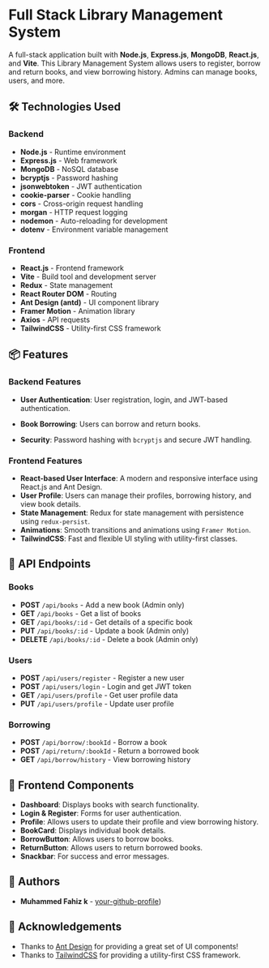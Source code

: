 # Full Stack Library Management System

A full-stack application built with **Node.js**, **Express.js**, **MongoDB**, **React.js**, and **Vite**. This Library Management System allows users to register, borrow and return books, and view borrowing history. Admins can manage books, users, and more.

## 🛠️ Technologies Used

### Backend
- **Node.js** - Runtime environment
- **Express.js** - Web framework
- **MongoDB** - NoSQL database
- **bcryptjs** - Password hashing
- **jsonwebtoken** - JWT authentication
- **cookie-parser** - Cookie handling
- **cors** - Cross-origin request handling
- **morgan** - HTTP request logging
- **nodemon** - Auto-reloading for development
- **dotenv** - Environment variable management

### Frontend
- **React.js** - Frontend framework
- **Vite** - Build tool and development server
- **Redux** - State management
- **React Router DOM** - Routing
- **Ant Design (antd)** - UI component library
- **Framer Motion** - Animation library
- **Axios** - API requests
- **TailwindCSS** - Utility-first CSS framework

## 📦 Features

### Backend Features
- **User Authentication**: User registration, login, and JWT-based authentication.

- **Book Borrowing**: Users can borrow and return books.
- **Security**: Password hashing with `bcryptjs` and secure JWT handling.

### Frontend Features
- **React-based User Interface**: A modern and responsive interface using React.js and Ant Design.
- **User Profile**: Users can manage their profiles, borrowing history, and view book details.
- **State Management**: Redux for state management with persistence using `redux-persist`.
- **Animations**: Smooth transitions and animations using `Framer Motion`.
- **TailwindCSS**: Fast and flexible UI styling with utility-first classes.

## 📄 API Endpoints

### Books
- **POST** `/api/books` - Add a new book (Admin only)
- **GET** `/api/books` - Get a list of books
- **GET** `/api/books/:id` - Get details of a specific book
- **PUT** `/api/books/:id` - Update a book (Admin only)
- **DELETE** `/api/books/:id` - Delete a book (Admin only)

### Users
- **POST** `/api/users/register` - Register a new user
- **POST** `/api/users/login` - Login and get JWT token
- **GET** `/api/users/profile` - Get user profile data
- **PUT** `/api/users/profile` - Update user profile

### Borrowing
- **POST** `/api/borrow/:bookId` - Borrow a book
- **POST** `/api/return/:bookId` - Return a borrowed book
- **GET** `/api/borrow/history` - View borrowing history

## 🎨 Frontend Components
- **Dashboard**: Displays books with search functionality.
- **Login & Register**: Forms for user authentication.
- **Profile**: Allows users to update their profile and view borrowing history.
- **BookCard**: Displays individual book details.
- **BorrowButton**: Allows users to borrow books.
- **ReturnButton**: Allows users to return borrowed books.
- **Snackbar**: For success and error messages.

## 👥 Authors
- **Muhammed Fahiz k** - [your-github-profile](https://github.com/MuhammedFahizk/Library-Managemen-))

## 🙌 Acknowledgements
- Thanks to [Ant Design](https://ant.design/) for providing a great set of UI components!
- Thanks to [TailwindCSS](https://tailwindcss.com/) for providing a utility-first CSS framework.
